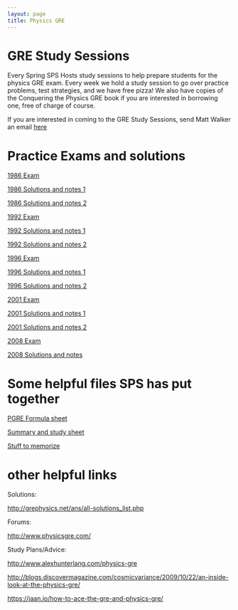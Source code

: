 ```yaml
---
layout: page
title: Physics GRE 
---
```


# GRE Study Sessions

Every Spring SPS Hosts study sessions to help prepare students for the physics GRE exam. Every week we hold a study session to go over practice problems, test strategies, and we have free pizza! We also have copies of the Conquering the Physics GRE book if you are interested in borrowing one, free of charge of course.

If you are interested in coming to the GRE Study Sessions, send Matt Walker an email [here](http://www.phys.virginia.edu/People/personal.asp?UID=mrw3te)

# Practice Exams and solutions
[1986 Exam](https://drive.google.com/file/d/0B7GA5ytgKNtGVGVObk4yZEVFT0E/view)

[1986 Solutions and notes 1](https://drive.google.com/file/d/0B7GA5ytgKNtGMzMtejgtLUUxUFU/view)

[1986 Solutions and notes 2](https://drive.google.com/file/d/1fivcIbN0UCV0KyOGytnykOQ5gTvA0egy/view)

[1992 Exam](https://drive.google.com/file/d/0B7GA5ytgKNtGX1NNdTlHOGU2T1k/view)

[1992 Solutions and notes 1](https://drive.google.com/file/d/0B7GA5ytgKNtGc2szajgtNUtQQ1E/view)

[1992 Solutions and notes 2](https://drive.google.com/file/d/1AQgWwrTZczw7eqH4tQfj7QMI0HfzVLnd/view)

[1996 Exam](https://drive.google.com/file/d/0B7GA5ytgKNtGWFZaaUt1ZWVURlE/view)

[1996 Solutions and notes 1](https://drive.google.com/file/d/0B7GA5ytgKNtGaTJFd1NfaXpQQTQ/view)

[1996 Solutions and notes 2](https://drive.google.com/file/d/1Y8UATZ5DFLOUZZ3ooIKLoG9_ug6mVzpj/view)

[2001 Exam](https://drive.google.com/file/d/0B7GA5ytgKNtGbXVFdFNlZW1QSTQ/view)

[2001 Solutions and notes 1](https://drive.google.com/file/d/0B7GA5ytgKNtGSzRiZlBiWGlyakU/view)

[2001 Solutions and notes 2](https://drive.google.com/file/d/142TO9oxu5CMUEivq19lVD1uFafsVPjf6/view)

[2008 Exam](https://drive.google.com/file/d/0B7GA5ytgKNtGSkFkRGg1eUhNRXc/view)

[2008 Solutions and notes](https://drive.google.com/file/d/0B7GA5ytgKNtGcWs4ZTRyUDVkMG8/view)

# Some helpful files SPS has put together
[PGRE Formula sheet](https://drive.google.com/file/d/0B7GA5ytgKNtGWGt5M0hmMmV4Y1U/view)

[Summary and study sheet](https://drive.google.com/file/d/0B7GA5ytgKNtGZkRRNnRvcUxWcGc/view)

[Stuff to memorize](https://drive.google.com/file/d/0B7GA5ytgKNtGRG8zanhRd01yZUE/view)

# other helpful links 

Solutions:

<http://grephysics.net/ans/all-solutions_list.php>

Forums: 

<http://www.physicsgre.com/>

Study Plans/Advice:

<http://www.alexhunterlang.com/physics-gre>

<http://blogs.discovermagazine.com/cosmicvariance/2009/10/22/an-inside-look-at-the-physics-gre/>

<https://jaan.io/how-to-ace-the-gre-and-physics-gre/>


